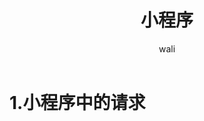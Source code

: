 ﻿---
layout: post
title: 小程序  #标题
tagline: 小程序坑点集
category: miniPrograms      #分类
author: wali    #作者
tag: miniPrograms     #标签
ghurl:        #github url
ghurl_zip:    #github zip下载

post_nav: 
---

# 1.小程序中的请求

```javascript
	
	

```









